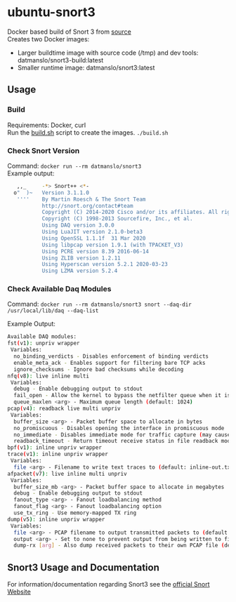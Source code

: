 # ubuntu-snort3
Docker based build of Snort 3 from [source](https://github.com/snort3)  
Creates two Docker images:

- Larger buildtime image with source code (/tmp) and dev tools: datmanslo/snort3-build:latest
- Smaller runtime image: datmanslo/snort3:latest

## Usage

### Build
Requirements: Docker, curl  
Run the [build.sh](build.sh) script to create the images. `./build.sh`

### Check Snort Version

Command: `docker run --rm datmanslo/snort3`  
Example output:

```bash
   ,,_     -*> Snort++ <*-
  o"  )~   Version 3.1.1.0
   ''''    By Martin Roesch & The Snort Team
           http://snort.org/contact#team
           Copyright (C) 2014-2020 Cisco and/or its affiliates. All rights reserved.
           Copyright (C) 1998-2013 Sourcefire, Inc., et al.
           Using DAQ version 3.0.0
           Using LuaJIT version 2.1.0-beta3
           Using OpenSSL 1.1.1f  31 Mar 2020
           Using libpcap version 1.9.1 (with TPACKET_V3)
           Using PCRE version 8.39 2016-06-14
           Using ZLIB version 1.2.11
           Using Hyperscan version 5.2.1 2020-03-23
           Using LZMA version 5.2.4
```

### Check Available Daq Modules

Command: `docker run --rm datmanslo/snort3 snort --daq-dir /usr/local/lib/daq --daq-list`  

Example Output:

```bash
Available DAQ modules:
fst(v1): unpriv wrapper
 Variables:
  no_binding_verdicts - Disables enforcement of binding verdicts
  enable_meta_ack - Enables support for filtering bare TCP acks
  ignore_checksums - Ignore bad checksums while decoding
nfq(v8): live inline multi
 Variables:
  debug - Enable debugging output to stdout
  fail_open - Allow the kernel to bypass the netfilter queue when it is full
  queue_maxlen <arg> - Maximum queue length (default: 1024)
pcap(v4): readback live multi unpriv
 Variables:
  buffer_size <arg> - Packet buffer space to allocate in bytes
  no_promiscuous - Disables opening the interface in promiscuous mode
  no_immediate - Disables immediate mode for traffic capture (may cause unbounded blocking)
  readback_timeout - Return timeout receive status in file readback mode
bpf(v1): inline unpriv wrapper
trace(v1): inline unpriv wrapper
 Variables:
  file <arg> - Filename to write text traces to (default: inline-out.txt)
afpacket(v7): live inline multi unpriv
 Variables:
  buffer_size_mb <arg> - Packet buffer space to allocate in megabytes
  debug - Enable debugging output to stdout
  fanout_type <arg> - Fanout loadbalancing method
  fanout_flag <arg> - Fanout loadbalancing option
  use_tx_ring - Use memory-mapped TX ring
dump(v5): inline unpriv wrapper
 Variables:
  file <arg> - PCAP filename to output transmitted packets to (default: inline-out.pcap)
  output <arg> - Set to none to prevent output from being written to file (deprecated)
  dump-rx [arg] - Also dump received packets to their own PCAP file (default: inline-in.pcap)
```

## Snort3 Usage and Documentation

For information/documentation regarding Snort3 see the [official Snort Website](https://snort.org/snort3)
